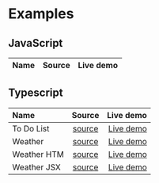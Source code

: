 # Examples

## JavaScript

| Name        | Source                                | Live demo |
|:------------|:-------------------------------------:|----------:|

## Typescript

| Name        | Source                                | Live demo |
|:------------|:-------------------------------------:|----------:|
| To Do List  | [source](./examples/ts/todo-list.ts)  | [Live demo](https://raw.githack.com/MatAtBread/AI-UI/main/guide/examples/ts/ts-example.html?todo-list.ts) |
| Weather     | [source](./examples/ts/weather.ts)    | [Live demo](https://raw.githack.com/MatAtBread/AI-UI/main/guide/examples/ts/ts-example.html?weather.ts) |
| Weather HTM | [source](./examples/ts/weather.htm.ts)   | [Live demo](https://raw.githack.com/MatAtBread/AI-UI/main/guide/examples/ts/ts-example.html?weather.htm.ts)
| Weather JSX | [source](./examples/ts/weather.tsx)   | [Live demo](https://raw.githack.com/MatAtBread/AI-UI/main/guide/examples/ts/ts-example.html?weather.tsx)